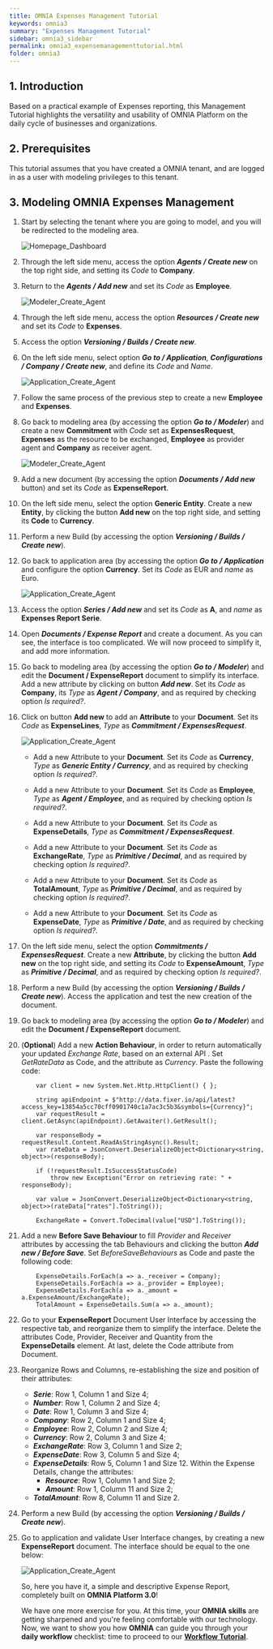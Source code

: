```yaml
---
title: OMNIA Expenses Management Tutorial
keywords: omnia3
summary: "Expenses Management Tutorial"
sidebar: omnia3_sidebar
permalink: omnia3_expensemanagementtutorial.html
folder: omnia3
---
```


## 1. Introduction

Based on a practical example of Expenses reporting, this Management Tutorial highlights the versatility and usability of OMNIA Platform on the daily cycle of businesses and organizations.


## 2. Prerequisites

This tutorial assumes that you have created a OMNIA tenant, and are logged in as a user with modeling privileges to this tenant.

## 3. Modeling OMNIA Expenses Management

1.  Start by selecting the tenant where you are going to model, and you will be redirected to the modeling area.
    
    ![Homepage_Dashboard](http://funkyimg.com/i/2DVGv.png)
    
2.  Through the left side menu, access the option  ***Agents / Create new*** on the top right side, and setting its  *Code*  to  **Company**.
    
   
3.  Return to the  ***Agents / Add new*** and set its  *Code*  as  **Employee**.

    ![Modeler_Create_Agent](https://raw.githubusercontent.com/numbersbelieve/omnia3/master/docs/tutorialPics/modelingTutorial/Modeler-Agent-Employee.PNG)
    
4.  Through the left side menu, access the option  ***Resources / Create new*** and set its  *Code*  to  **Expenses**.
    
5.  Access the option  ***Versioning / Builds / Create new***.
    
6.  On the left side menu, select option  ***Go to / Application***, ***Configurations / Company / Create new***, and define its *Code*  and  *Name*.
    
    ![Application_Create_Agent](https://github.com/numbersbelieve/omnia3/raw/master/docs/tutorialPics/modelingTutorial/Application-Create-Agent.PNG)
    
7.  Follow the same process of the previous step to create a new  **Employee**  and  **Expenses**.
    
8.  Go back to modeling area (by accessing the option  ***Go to / Modeler***) and create a new  **Commitment**  with  *Code*  set as  **ExpensesRequest**,  **Expenses**  as the resource to be exchanged,  **Employee**  as provider agent and  **Company**  as receiver agent.
  
    ![Modeler_Create_Agent](https://raw.githubusercontent.com/numbersbelieve/omnia3/master/docs/tutorialPics/modelingTutorial/Modeler-Commitment-ExpenseRequest.PNG)
    
9. Add a new document (by accessing the option ***Documents / Add new*** button) and set its *Code* as **ExpenseReport**. 
   
10. On the left side menu, select the option **Generic Entity**. Create a new **Entity**, by clicking the button  **Add new**  on the top right side, and setting its  **Code**  to  **Currency**.
  
11. Perform a new Build (by accessing the option ***Versioning / Builds / Create new***).

12. Go back to application area (by accessing the option ***Go to / Application*** and configure the option  **Currency**. Set its *Code* as EUR and *name* as Euro.

     ![Application_Create_Agent](https://raw.githubusercontent.com/numbersbelieve/omnia3/master/docs/tutorialPics/modelingTutorial/Application-Configurations-Currency.PNG)
        
13. Access the option ***Series / Add new*** and set its *Code* as **A**, and *name* as **Expenses Report Serie**.

14. Open ***Documents / Expense Report*** and create a document. As you can see, the interface is too complicated. We will now proceed to simplify it, and add more information.

15. Go back to modeling area (by accessing the option  ***Go to / Modeler***) and edit the **Document / ExpenseReport**  document to simplify its interface. Add a new attribute by clicking on button  ***Add new***. Set its _Code_ as **Company**, its *Type*  as  ***Agent / Company***, and as required by checking option *Is required?*.

16. Click on button **Add new** to add an **Attribute** to your **Document**. Set its *Code* as **ExpenseLines**, *Type* as ***Commitment / ExpensesRequest***.

    ![Application_Create_Agent](https://raw.githubusercontent.com/numbersbelieve/omnia3/master/docs/tutorialPics/modelingTutorial/Modeler-Document-Attribute2.PNG)

    - Add a new Attribute to your **Document**. Set its *Code* as **Currency**, *Type* as ***Generic Entity / Currency***, and as required by checking option *Is required?*.

    - Add a new Attribute to your **Document**. Set its *Code* as **Employee**, *Type* as ***Agent / Employee***, and as required by checking option *Is required?*.

    - Add a new Attribute to your **Document**. Set its *Code* as **ExpenseDetails**, *Type* as ***Commitment / ExpensesRequest***.

    - Add a new Attribute to your **Document**. Set its *Code* as **ExchangeRate**, *Type* as ***Primitive / Decimal***, and as required by checking option *Is required?*.

    - Add a new Attribute to your **Document**. Set its *Code* as **TotalAmount**, *Type* as ***Primitive / Decimal***, and as required by checking option *Is required?*.
    
    - Add a new Attribute to your **Document**. Set its *Code* as **ExpenseDate**, *Type* as ***Primitive / Date***, and as required by checking option *Is required?*.

17. On the left side menu, select the option ***Commitments / ExpensesRequest***. Create a new **Attribute**, by clicking the button  **Add new**  on the top right side, and setting its  *Code*  to  **ExpenseAmount**, *Type* as ***Primitive / Decimal***, and as required by checking option *Is required?*.

18. Perform a new Build (by accessing the option ***Versioning / Builds / Create new***). Access the application and test the new creation of the document.

15. Go back to modeling area (by accessing the option  ***Go to / Modeler***) and edit the  **Document / ExpenseReport**  document.

19. (**Optional**)  Add a new **Action Behaviour**, in order to return automatically your updated *Exchange Rate*, based on an external API . Set *GetRateData* as Code, and the attribute as _Currency_. Paste the following code:

            var client = new System.Net.Http.HttpClient() { };

            string apiEndpoint = $"http://data.fixer.io/api/latest?access_key=13854a5cc70cff0901740c1a7ac3c5b3&symbols={Currency}";
            var requestResult = client.GetAsync(apiEndpoint).GetAwaiter().GetResult();

            var responseBody = requestResult.Content.ReadAsStringAsync().Result;
            var rateData = JsonConvert.DeserializeObject<Dictionary<string, object>>(responseBody);

            if (!requestResult.IsSuccessStatusCode)
                throw new Exception("Error on retrieving rate: " + responseBody);

            var value = JsonConvert.DeserializeObject<Dictionary<string, object>>(rateData["rates"].ToString());

            ExchangeRate = Convert.ToDecimal(value["USD"].ToString());

20. Add a new **Before Save Behaviour** to fill *Provider* and *Receiver* attributes by accessing the tab Behaviours and clicking the button ***Add new / Before Save***. Set *BeforeSaveBehaviours* as Code and paste the following code:

            ExpenseDetails.ForEach(a => a._receiver = Company);
            ExpenseDetails.ForEach(a => a._provider = Employee);
            ExpenseDetails.ForEach(a => a._amount = a.ExpenseAmount/ExchangeRate);
            TotalAmount = ExpenseDetails.Sum(a => a._amount); 
                        
    
21. Go to your **ExpenseReport** Document User Interface by accessing the respective tab, and reorganize them to simplify the interface. Delete the attributes Code, Provider, Receiver and Quantity from the **ExpenseDetails** element. At last, delete the Code attribute from Document.

22. Reorganize Rows and Columns, re-establishing the size and position of their attributes:
    - ***Serie***: Row 1, Column 1 and Size 4;
    - ***Number***: Row 1, Column 2 and Size 4;
    - ***Date***: Row 1, Column 3 and Size 4;
    - ***Company***: Row 2, Column 1 and Size 4;
    - ***Employee***: Row 2, Column 2 and Size 4;
    - ***Currency***: Row 2, Column 3 and Size 4;
    - ***ExchangeRate***: Row 3, Column 1 and Size 2;
    - ***ExpenseDate***: Row 3, Column 5 and Size 4;
    - ***ExpenseDetails***: Row 5, Column 1 and Size 12. Within the Expense Details, change the attributes:
        - ***Resource***: Row 1, Column 1 and Size 2;
        - ***Amount***: Row 1, Column 11 and Size 2;
    - ***TotalAmount***: Row 8, Column 11 and Size 2.

23. Perform a new Build (by accessing the option ***Versioning / Builds / Create new***).

24. Go to application and validate User Interface changes, by creating a new **ExpenseReport** document. The interface should be equal to the one below:

       ![Application_Create_Agent](https://raw.githubusercontent.com/numbersbelieve/omnia3/master/docs/tutorialPics/modelingTutorial/Application-ExpensesReport-Form.PNG)

    So, here you have it, a simple and descriptive Expense Report, completely built on **OMNIA Platform 3.0**!
    
    We have one more exercise for you. At this time, your **OMNIA skills** are getting sharpened and you're feeling comfortable with our technology. Now, we want to show you how **OMNIA** can guide you through your **daily workflow** checklist: time to proceed to our [**Workflow Tutorial**](http://docs.numbersbelieve.com/omnia3_workflowtutorial.html).
    

